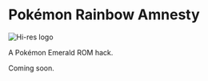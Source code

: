 # Pokémon Rainbow Amnesty

![Hi-res logo](https://user-images.githubusercontent.com/35422415/219498539-0667de72-469d-4a12-b58d-991a0cdd2082.png)

A Pokémon Emerald ROM hack.

Coming soon.
